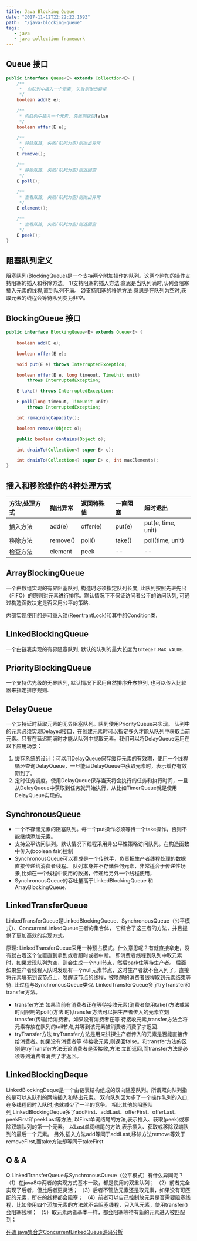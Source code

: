 ```yaml
---
title: Java Blocking Queue
date: "2017-11-12T22:22:22.169Z"
path:  "/java-blocking-queue"
tags:
   - java
   - java collection framework
---
```


## Queue 接口

```java
public interface Queue<E> extends Collection<E> {
    /**
     *  向队列中插入一个元素, 失败则抛出异常
     */
    boolean add(E e);

    /**
     * 向队列中插入一个元素, 失败则返回false
     */
    boolean offer(E e);

    /**
     * 移除队首, 失败(队列为空)则抛出异常
     */
    E remove();

    /**
     * 移除队首, 失败(队列为空)则返回空
     */
    E poll();

    /**
     * 查看队首, 失败(队列为空)则抛出异常
     */
    E element();

    /**
     * 查看队首, 失败(队列为空)则返回空
     */
    E peek();
}
```

## 阻塞队列定义
阻塞队列(BlockingQueue)是一个支持两个附加操作的队列。这两个附加的操作支持阻塞的插入和移除方法。
1)支持阻塞的插入方法:意思是当队列满时,队列会阻塞插入元素的线程,直到队列不满。
2)支持阻塞的移除方法:意思是在队列为空时,获取元素的线程会等待队列变为非空。

## BlockingQueue 接口

```java
public interface BlockingQueue<E> extends Queue<E> {
    
    boolean add(E e);

    boolean offer(E e);

    void put(E e) throws InterruptedException;

    boolean offer(E e, long timeout, TimeUnit unit)
        throws InterruptedException;

    E take() throws InterruptedException;

    E poll(long timeout, TimeUnit unit)
        throws InterruptedException;

    int remainingCapacity();

    boolean remove(Object o);

    public boolean contains(Object o);

    int drainTo(Collection<? super E> c);

    int drainTo(Collection<? super E> c, int maxElements);
}
```

## 插入和移除操作的4种处理方式

| 方法\处理方式 | 抛出异常 | 返回特殊值 | 一直阻塞  | 超时退出
| :-----     | :------ | :------  | :------ | :------  |
|  插入方法    | add(e)  | offer(e)  |  put(e)    | put(e, time, unit) |
|  移除方法    | remove()| poll()    |  take()    | poll(time, unit)   |
|  检查方法    | element | peek      |   --       |        --          |

## ArrayBlockingQueue
一个由数组实现的有界阻塞队列, 构造时必须指定队列长度, 此队列按照先进先出（FIFO）的原则对元素进行排序。默认情况下不保证访问者公平的访问队列, 
可通过构造函数决定是否采用公平的策略.

内部实现使用的是可重入锁(ReentrantLock)和其中的Condition类.

## LinkedBlockingQueue
一个由链表实现的有界阻塞队列, 默认的队列的最大长度为`Integer.MAX_VALUE`.

## PriorityBlockingQueue
一个支持优先级的无界队列, 默认情况下采用自然排序**升序**排列, 也可以传入比较器来指定排序规则.

## DelayQueue
一个支持延时获取元素的无界阻塞队列。队列使用PriorityQueue来实现。
队列中的元素必须实现Delayed接口，在创建元素时可以指定多久才能从队列中获取当前元素。只有在延迟期满时才能从队列中提取元素。我们可以将DelayQueue运用在以下应用场景：

1. 缓存系统的设计：可以用DelayQueue保存缓存元素的有效期，使用一个线程循环查询DelayQueue，一旦能从DelayQueue中获取元素时，表示缓存有效期到了。
2. 定时任务调度。使用DelayQueue保存当天将会执行的任务和执行时间，一旦从DelayQueue中获取到任务就开始执行，从比如TimerQueue就是使用DelayQueue实现的。

## SynchronousQueue
* 一个不存储元素的阻塞队列。每一个put操作必须等待一个take操作，否则不能继续添加元素。
* 支持公平访问队列。默认情况下线程采用非公平性策略访问队列。在构造函数中传入(boolean fair)控制
* SynchronousQueue可以看成是一个传球手，负责把生产者线程处理的数据直接传递给消费者线程。
  队列本身并不存储任何元素，非常适合于传递性场景,比如在一个线程中使用的数据，传递给另外一个线程使用，
* SynchronousQueue的吞吐量高于LinkedBlockingQueue 和 ArrayBlockingQueue.

## LinkedTransferQueue
LinkedTransferQueue是LinkedBlockingQueue、SynchronousQueue（公平模式）、ConcurrentLinkedQueue三者的集合体，
它综合了这三者的方法，并且提供了更加高效的实现方式。

原理: LinkedTransferQueue采用一种预占模式。什么意思呢？有就直接拿走，没有就占着这个位置直到拿到或者超时或者中断。
即消费者线程到队列中取元素时，如果发现队列为空，则会生成一个null节点，然后park住等待生产者。
后面如果生产者线程入队时发现有一个null元素节点，这时生产者就不会入列了，直接将元素填充到该节点上，唤醒该节点的线程，被唤醒的消费者线程取到元素结束等待.
此过程与SynchronousQueue类似.
LinkedTransferQueue多了tryTransfer和transfer方法。
* transfer方法
如果当前有消费者正在等待接收元素(消费者使用take()方法或带时间限制的poll()方法
时),transfer方法可以把生产者传入的元素立刻transfer(传输)给消费者。如果没有消费者在等
待接收元素,transfer方法会将元素存放在队列的tail节点,并等到该元素被消费者消费了才返回.
* tryTransfer方法
tryTransfer方法是用来试探生产者传入的元素是否能直接传给消费者。如果没有消费者等
待接收元素,则返回false。和transfer方法的区别是tryTransfer方法无论消费者是否接收,方法
立即返回,而transfer方法是必须等到消费者消费了才返回。

## LinkedBlockingDeque
LinkedBlockingDeque是一个由链表结构组成的双向阻塞队列。所谓双向队列指的是可以从队列的两端插入和移出元素。
双向队列因为多了一个操作队列的入口,在多线程同时入队时,也就减少了一半的竞争。
相比其他的阻塞队列,LinkedBlockingDeque多了addFirst、addLast、offerFirst、offerLast、peekFirst和peekLast等方法,
以First单词结尾的方法,表示插入、获取(peek)或移除双端队列的第一个元素。
以Last单词结尾的方法,表示插入、获取或移除双端队列的最后一个元素。
另外,插入方法add等同于addLast,移除方法remove等效于removeFirst,而take方法却等同于takeFirst


## Q & A
Q:LinkedTransferQueue与SynchronousQueue（公平模式）有什么异同呢？
  （1）在java8中两者的实现方式基本一致，都是使用的双重队列；
  （2）前者完全实现了后者，但比后者更灵活；
  （3）后者不管放元素还是取元素，如果没有可匹配的元素，所在的线程都会阻塞；
  （4）前者可以自己控制放元素是否需要阻塞线程，比如使用四个添加元素的方法就不会阻塞线程，只入队元素，使用transfer()会阻塞线程；
  （5）取元素两者基本一样，都会阻塞等待有新的元素进入被匹配到；
  
  
[死磕 java集合之ConcurrentLinkedQueue源码分析](https://cloud.tencent.com/developer/article/1458983)